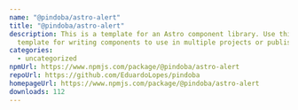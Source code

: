 ```yaml
---
name: "@pindoba/astro-alert"
title: "@pindoba/astro-alert"
description: This is a template for an Astro component library. Use this
  template for writing components to use in multiple projects or publish to NPM.
categories:
  - uncategorized
npmUrl: https://www.npmjs.com/package/@pindoba/astro-alert
repoUrl: https://github.com/EduardoLopes/pindoba
homepageUrl: https://www.npmjs.com/package/@pindoba/astro-alert
downloads: 112
---
```

